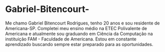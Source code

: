 # Gabriel-Bitencourt-
Me chamo Gabriel Bitencourt Rodrigues, tenho 20 anos e sou residente de Americana-SP. Completei meu ensino médio na ETEC Polivalente de Americana e atualmente sou graduando em Ciência da Computação na instituição FAM - Faculdade de Americana. Estou em constante aprendizado buscando sempre estar preparado para as oportunidades. 
